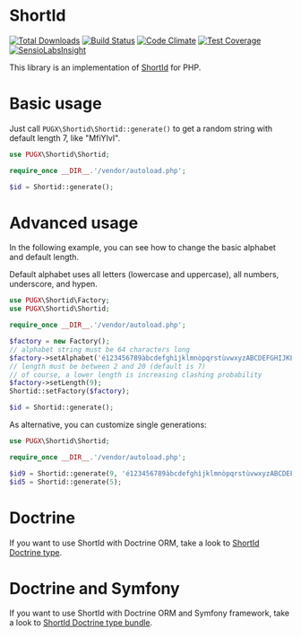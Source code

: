 ShortId
=======

[![Total Downloads](https://poser.pugx.org/pugx/shortid-php/downloads.png)](https://packagist.org/packages/pugx/shortid-php)
[![Build Status](https://travis-ci.org/PUGX/shortid-php.png?branch=master)](https://travis-ci.org/PUGX/shortid-php)
[![Code Climate](https://codeclimate.com/github/PUGX/shortid-php/badges/gpa.svg)](https://codeclimate.com/github/PUGX/shortid-php)
[![Test Coverage](https://codeclimate.com/github/PUGX/shortid-php/badges/coverage.svg)](https://codeclimate.com/github/PUGX/shortid-php/coverage)
[![SensioLabsInsight](https://insight.sensiolabs.com/projects/058a0905-b889-49a4-9752-766787fcaeae/mini.png)](https://insight.sensiolabs.com/projects/058a0905-b889-49a4-9752-766787fcaeae)

This library is an implementation of [ShortId](https://github.com/dylang/shortid) for PHP.

Basic usage
===========

Just call ``PUGX\Shortid\Shortid::generate()`` to get a random string with default length 7, like "MfiYIvI".

``` php
use PUGX\Shortid\Shortid;

require_once __DIR__.'/vendor/autoload.php';

$id = Shortid::generate();

```

Advanced usage
==============

In the following example, you can see how to change the basic alphabet and default length.

Default alphabet uses all letters (lowercase and uppercase), all numbers, underscore, and hypen.

``` php
use PUGX\Shortid\Factory;
use PUGX\Shortid\Shortid;

require_once __DIR__.'/vendor/autoload.php';

$factory = new Factory();
// alphabet string must be 64 characters long
$factory->setAlphabet('é123456789àbcdefghìjklmnòpqrstùvwxyzABCDEFGHIJKLMNOPQRSTUVWX.!@|');
// length must be between 2 and 20 (default is 7)
// of course, a lower length is increasing clashing probability
$factory->setLength(9);
Shortid::setFactory($factory);

$id = Shortid::generate();
```

As alternative, you can customize single generations:

``` php
use PUGX\Shortid\Shortid;

require_once __DIR__.'/vendor/autoload.php';

$id9 = Shortid::generate(9, 'é123456789àbcdefghìjklmnòpqrstùvwxyzABCDEFGHIJKLMNOPQRSTUVWX.!@|');
$id5 = Shortid::generate(5);

```

Doctrine
========

If you want to use ShortId with Doctrine ORM, take a look to
[ShortId Doctrine type](https://github.com/PUGX/shortid-doctrine).


Doctrine and Symfony
====================

If you want to use ShortId with Doctrine ORM and Symfony framework, take a look to
[ShortId Doctrine type bundle](https://github.com/PUGX/shortid-doctrine-bundle).
